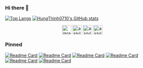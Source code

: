 ### Hi there 👋

<!--
**HungThinh0710/HungThinh0710** is a ✨ _special_ ✨ repository because its `README.md` (this file) appears on your GitHub profile.

Here are some ideas to get you started:

- 🔭 I’m currently working on ...
- 🌱 I’m currently learning ...
- 👯 I’m looking to collaborate on ...
- 🤔 I’m looking for help with ...
- 💬 Ask me about ...
- 📫 How to reach me: ...
- 😄 Pronouns: ...
- ⚡ Fun fact: ...
-->
<p align="center">

[![Top Langs](https://github-readme-stats.vercel.app/api/top-langs/?username=hungthinh0710&layout=compact&hide=html,css,blade&langs_count=8)](https://github.com/HungThinh0710/)
[![HungThinh0710's GitHub stats](https://github-readme-stats.vercel.app/api?username=hungthinh0710&theme=dracula&show_icons=true)](https://github.com/HungThinh0710/)
</p>

<p align="center">
<a href="https://fb.com/hungthinh0710" target="blank"><img align="center" src="https://cdn.jsdelivr.net/npm/simple-icons@3.0.1/icons/twitter.svg" alt="mrakhilg" height="30" width="30" /></a>
<a href="https://linkedin.com/in/nguyenhungthinh" target="blank"><img align="center" src="https://cdn.jsdelivr.net/npm/simple-icons@3.0.1/icons/linkedin.svg" alt="akhilgkrishnan" height="30" width="30" /></a>
<a href="https://fb.com/hungthinh0710" target="blank"><img align="center" src="https://cdn.jsdelivr.net/npm/simple-icons@3.0.1/icons/facebook.svg" alt="akhilgkrishnan9800" height="30" width="30" /></a>
<a href="https://fb.com/hungthinh0710" target="blank"><img align="center" src="https://cdn.jsdelivr.net/npm/simple-icons@3.0.1/icons/instagram.svg" alt="akhilgkrishnan" height="30" width="30" /></a>
</p>

### Pinned

[![Readme Card](https://github-readme-stats.vercel.app/api/pin/?username=hungthinh0710&repo=recruitment-management&theme=dracula)](https://github.com/HungThinh0710/recruitment-management)
[![Readme Card](https://github-readme-stats.vercel.app/api/pin/?username=hungthinh0710&repo=Laravel5-SpaManagement&theme=dracula)](https://github.com/HungThinh0710/Laravel5-SpaManagement)
[![Readme Card](https://github-readme-stats.vercel.app/api/pin/?username=hungthinh0710&repo=LearnVocabularyAPI&theme=dracula)](https://github.com/HungThinh0710/LearnVocabularyAPI)
[![Readme Card](https://github-readme-stats.vercel.app/api/pin/?username=hungthinh0710&repo=KaiNixTool&theme=dracula)](https://github.com/HungThinh0710/KaiNixTool)
[![Readme Card](https://github-readme-stats.vercel.app/api/pin/?username=hungthinh0710&repo=QRCodeForTravel&theme=dracula)](https://github.com/HungThinh0710/QRCodeForTravel)
[![Readme Card](https://github-readme-stats.vercel.app/api/pin/?username=hungthinh0710&repo=vnjobs-mobile&theme=dracula)](https://github.com/HungThinh0710/vnjobs-mobile)

